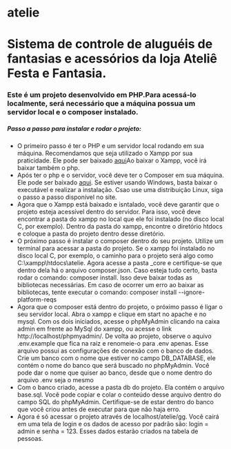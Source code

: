 # atelie

<div>
    <h1>Sistema de controle de aluguéis de fantasias e acessórios da loja Ateliê Festa e Fantasia.</h1>
    <h3>Este é um projeto desenvolvido em PHP.Para acessá-lo localmente, será necessário que a máquina possua um servidor local e o composer instalado.</h3>
    <h5>Passo a passo para instalar e rodar o projeto:</h5>
    <ul>
        <li>O primeiro passo é ter o PHP e um servidor local rodando em sua máquina. Recomendamos que seja utilizado o Xampp por sua praticidade. Ele pode ser baixado <a href="https://www.apachefriends.org/pt_br/download.html" target="_blank">aqui</a>Ao baixar o Xampp, você irá baixar também o php.</li>
        <li>Após ter o php e o servidor, você deve ter o Composer em sua máquina. Ele pode ser baixado <a href="https://getcomposer.org/download/" target="_blank">aqui</a>. Se estiver usando Windows, basta baixar o executável e realizar a instalação. Csao use uma distribuição Linux, siga o passo a passo disponível no site.</li>
        <li>Agora que o Xampp está baixado e isntalado, você deve garantir que o projeto esteja acessível dentro do servidor. Para isso, você deve encontrar a pasta do xampp no local que ele foi instalado (no disco local C, por exemplo). Dentro da pasta do xampp, encontre o diretório htdocs e coloque a pasta do projeto dentro desse diretório.</li>
        <li>O próximo passo é instalar o composer dentro do seu projeto. Utilize um terminal para acessar a pasta do projeto. Se o xampp foi instalado no disco local C, por exemplo, o caminho para o projeto será algo como C:\xampp\htdocs\atelie. Agora acesse a pasta _core e certifique-se que dentro dela há o arquivo composer.json. Caso esteja tudo certo, basta rodar o comando: composer install. Isso deve baixar todas as bibliotecas necessárias. Em caso de ocorrer um erro ao baixar as bibliotecas, tente executar o comando: composer install --ignore-platform-reqs</li>
        <li>Agora que o composer está dentro do projeto, o próximo passo é ligar o seu servidor local. Abra o xampp e clique em start no apache e no mysql. Com os dois iniciados, acesse o phpMyAdmin clicando na caixa admin em frente ao MySql do xampp, ou acesse o link <a hreh="http://localhost/phpmyadmin/" target="_blank">http://localhost/phpmyadmin/</a>. De volta ao projeto, observe o aquivo .env.example que fica na raiz e renomeie-o para .env apenas. Esse arquivo possui as configurações de conexão com o banco de dados. Crie um banco com o nome que estiver no campo DB_DATABASE, ele contém o nome do banco que será buscado no phpMyAdmin. Você pode dar o nome que quiser ao banco, desde que o nome dentro do arquivo .env seja o mesmo</li>
        <li>Com o banco criado, acesse a pasta db do projeto. Ela contém o arquivo base.sql. Você pode copiar e colar o conteúdo desse arquivo dentro do campo SQL do phpMyAdmin. Certifique-se de estar dentro do banco que você criou antes de executar para que não haja erro.</li>
        <li>Agora é só acessar o projeto através de localhost/atelie/gg. Você cairá em uma tela de login e os dados de acesso por padrão são: login = admin e senha = 123. Esses dados estarão criados na tabela de pessoas.</li>
    </ul>

</div>


